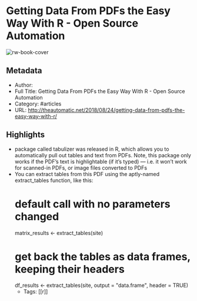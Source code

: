 # Getting Data From PDFs the Easy Way With R - Open Source Automation

![rw-book-cover](https://readwise-assets.s3.amazonaws.com/static/images/article3.5c705a01b476.png)

## Metadata
- Author: 
- Full Title: Getting Data From PDFs the Easy Way With R - Open Source Automation
- Category: #articles
- URL: http://theautomatic.net/2018/08/24/getting-data-from-pdfs-the-easy-way-with-r/

## Highlights
- package called tabulizer was released in R, which allows you to automatically pull out tables and text from PDFs. Note, this package only works if the PDF’s text is highlightable (if it’s typed) — i.e. it won’t work for scanned-in PDFs, or image files converted to PDFs
- You can extract tables from this PDF using the aptly-named extract_tables function, like this:
  # default call with no parameters changed
  matrix_results <- extract_tables(site)
  # get back the tables as data frames, keeping their headers
  df_results <- extract_tables(site, output = "data.frame", header = TRUE)
    - Tags: [[r]] 
